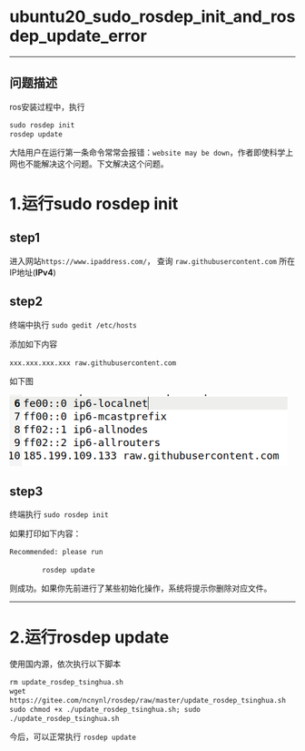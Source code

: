 # ubuntu20_sudo_rosdep_init_and_rosdep_update_error
***
## 问题描述
ros安装过程中，执行
```
sudo rosdep init
rosdep update
```
大陆用户在运行第一条命令常常会报错：`website may be down`，作者即使科学上网也不能解决这个问题。下文解决这个问题。

# 1.运行sudo rosdep init
## step1 
进入网站`https://www.ipaddress.com/`， 查询 `raw.githubusercontent.com` 所在IP地址(**IPv4**)

## step2
终端中执行 `sudo gedit /etc/hosts`

添加如下内容

`xxx.xxx.xxx.xxx raw.githubusercontent.com`

如下图

![image](https://github.com/OTT123/ubuntu20_sudo_rosdep_init_and_rosdep_update_error/blob/main/pic/host_exp.png)

## step3
终端执行 `sudo rosdep init`

如果打印如下内容：

```
Recommended: please run
        
        rosdep update
```

则成功。如果你先前进行了某些初始化操作，系统将提示你删除对应文件。

***
# 2.运行rosdep update
使用国内源，依次执行以下脚本

```
rm update_rosdep_tsinghua.sh
wget https://gitee.com/ncnynl/rosdep/raw/master/update_rosdep_tsinghua.sh
sudo chmod +x ./update_rosdep_tsinghua.sh; sudo ./update_rosdep_tsinghua.sh
```

今后，可以正常执行 `rosdep update`





